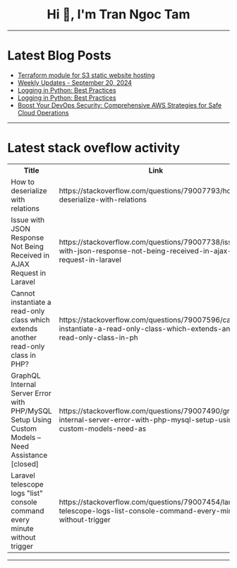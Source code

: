 <h1 align="center">Hi 👋, I'm Tran Ngoc Tam</h1>

---

# Latest Blog Posts 
<!-- BLOG-POST-LIST:START -->
- [Terraform module for S3 static website hosting](https://dev.to/leroykayanda/terraform-module-for-s3-static-website-hosting-1211)
- [Weekly Updates - September 20, 2024](https://dev.to/couchbase/weekly-updates-september-20-2024-5e3d)
- [Logging in Python: Best Practices](https://dev.to/nishantmodak/logging-in-python-best-practices-21n8)
- [Logging in Python: Best Practices](https://dev.to/nishantmodak/logging-in-python-best-practices-48dg)
- [Boost Your DevOps Security: Comprehensive AWS Strategies for Safe Cloud Operations](https://dev.to/ikoh_sylva/boost-your-devops-security-comprehensive-aws-strategies-for-safe-cloud-operations-2g6o)
<!-- BLOG-POST-LIST:END -->

---

# Latest stack oveflow activity
<table>
  <tr><th>Title</th><th>Link</th></tr>
  <!-- STACKOVERFLOW:START --><tr><td>How to deserialize with relations</td><td>https://stackoverflow.com/questions/79007793/how-to-deserialize-with-relations</td></tr><tr><td>Issue with JSON Response Not Being Received in AJAX Request in Laravel</td><td>https://stackoverflow.com/questions/79007738/issue-with-json-response-not-being-received-in-ajax-request-in-laravel</td></tr><tr><td>Cannot instantiate a read-only class which extends another read-only class in PHP?</td><td>https://stackoverflow.com/questions/79007596/cannot-instantiate-a-read-only-class-which-extends-another-read-only-class-in-ph</td></tr><tr><td>GraphQL Internal Server Error with PHP/MySQL Setup Using Custom Models – Need Assistance [closed]</td><td>https://stackoverflow.com/questions/79007490/graphql-internal-server-error-with-php-mysql-setup-using-custom-models-need-as</td></tr><tr><td>Laravel telescope logs &quot;list&quot; console command every minute without trigger</td><td>https://stackoverflow.com/questions/79007454/laravel-telescope-logs-list-console-command-every-minute-without-trigger</td></tr><!-- STACKOVERFLOW:END -->
</table>

---


